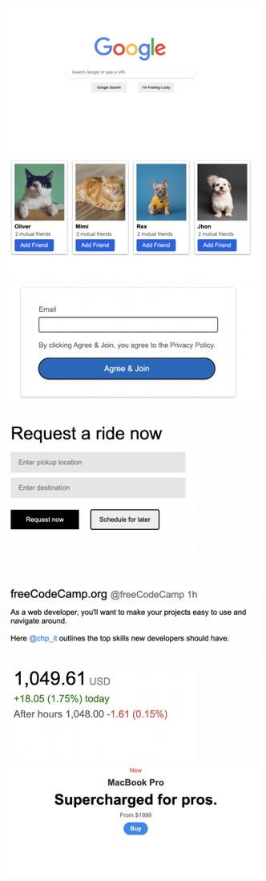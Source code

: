 <br>
<img src="Post-100/google.png">

<img src="Post-100/facebook.png">
<img src="Post-100/login.png">
<img src="Post-100/uber.png" width="380px">
<img src="Post-100/post.png" width="580px">
<img src="Post-100/stock.png" width="380px">
<img src="Post-100/macbook.png">

